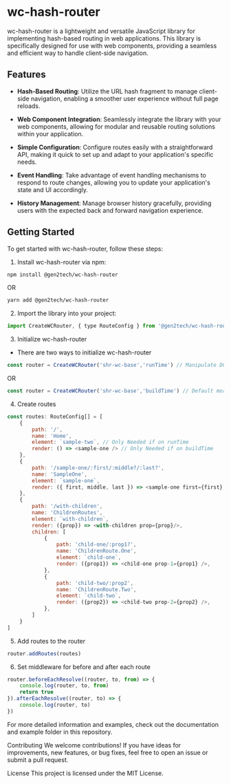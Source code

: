 # wc-hash-router

wc-hash-router is a lightweight and versatile JavaScript library for implementing hash-based routing in web applications. This library is specifically designed for use with web components, providing a seamless and efficient way to handle client-side navigation.

## Features

- **Hash-Based Routing**: Utilize the URL hash fragment to manage client-side navigation, enabling a smoother user experience without full page reloads.

- **Web Component Integration**: Seamlessly integrate the library with your web components, allowing for modular and reusable routing solutions within your application.

- **Simple Configuration**: Configure routes easily with a straightforward API, making it quick to set up and adapt to your application's specific needs.

- **Event Handling**: Take advantage of event handling mechanisms to respond to route changes, allowing you to update your application's state and UI accordingly.

- **History Management**: Manage browser history gracefully, providing users with the expected back and forward navigation experience.

## Getting Started

To get started with wc-hash-router, follow these steps:

1. Install wc-hash-router via npm:

```bash
npm install @gen2tech/wc-hash-router
```

OR

```bash
yarn add @gen2tech/wc-hash-router
```

2. Import the library into your project:
  
```javascript
import CreateWCRouter, { type RouteConfig } from '@gen2tech/wc-hash-router';
```

3. Initialize wc-hash-router

- There are two ways to initialize wc-hash-router
  
```javascript
const router = CreateWCRouter('shr-wc-base','runTime') // Manipulate DOM while routing
```
OR  

```javascript
const router = CreateWCRouter('shr-wc-base','buildTime') // Default more on this
```

4. Create routes
```javascript
const routes: RouteConfig[] = [
    {
        path: '/',
        name: 'Home',
        element: `sample-two`, // Only Needed if on runTime
        render: () => <sample-one /> // Only Needed if on buildTime
    },
    {
        path: '/sample-one/:first/:middle?/:last?',
        name: 'SampleOne',
        element: `sample-one`,
        render: ({ first, middle, last }) => <sample-one first={first} middle={middle} last={last} />
    },
    {
        path: '/with-children',
        name: 'ChildrenRoutes',
        element: `with-children`,
        render: ({prop}) => <with-children prop={prop}/>,
        children: [
            {
                path: 'child-one/:prop1?',
                name: 'ChildrenRoute.One',
                element: `child-one`,
                render: ({prop1}) => <child-one prop-1={prop1} />,
            },
            {
                path: 'child-two/:prop2',
                name: 'ChildrenRoute.Two',
                element: `child-two`,
                render: ({prop2}) => <child-two prop-2={prop2} />,
            },
        ]
    }
]
```

5. Add routes to the router
```javascript
router.addRoutes(routes)
```

6. Set middleware for before and after each route
```javascript
router.beforeEachResolve((router, to, from) => {
    console.log(router, to, from)
    return true
}).afterEachResolve((router, to) => {
    console.log(router, to)
})
```

For more detailed information and examples, check out the documentation and example folder in this repository.

Contributing
We welcome contributions! If you have ideas for improvements, new features, or bug fixes, feel free to open an issue or submit a pull request.

License
This project is licensed under the MIT License.
